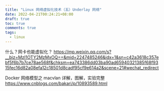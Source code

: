 ```yaml
---
title: "Linux 网络虚拟化技术（五）Underlay 网络"
date: 2022-04-21T00:24:21+08:00
draft: true
toc: true
comments: true
tags:
  - linux
---
```


什么？网卡也能虚拟化？ https://mp.weixin.qq.com/s?__biz=MzI1OTY2MzMxOQ==&mid=2247485246&idx=1&sn=c42a3618c357ebf5f6b7b7ce78ae568f&chksm=ea743386dd03ba90ad65940321385f68f9315fec16d82a08efa12c18501d8cadf95cf9e614a2&scene=21#wechat_redirect

Docker 网络模型之 macvlan 详解，图解，实验完整  https://www.cnblogs.com/bakari/p/10893589.html
